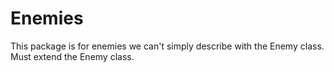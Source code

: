 # Enemies

This package is for enemies we can't simply describe
with the Enemy class. Must extend the Enemy class.
